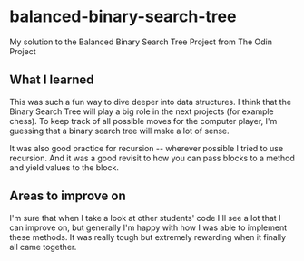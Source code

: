 # balanced-binary-search-tree
My solution to the Balanced Binary Search Tree Project from The Odin Project

## What I learned
This was such a fun way to dive deeper into data structures. I think that the Binary Search Tree will play a big role in the next projects (for example chess). To keep track of all possible moves for the computer player, I'm guessing that a binary search tree will make a lot of sense.

It was also good practice for recursion -- wherever possible I tried to use recursion. And it was a good revisit to how you can pass blocks to a method and yield values to the block.

## Areas to improve on
I'm sure that when I take a look at other students' code I'll see a lot that I can improve on, but generally I'm happy with how I was able to implement these methods. It was really tough but extremely rewarding when it finally all came together.